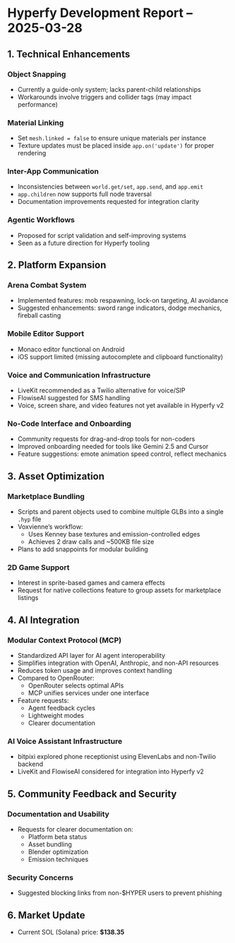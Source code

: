 # Hyperfy Development Report – 2025-03-28

## 1. Technical Enhancements

### Object Snapping
- Currently a guide-only system; lacks parent-child relationships
- Workarounds involve triggers and collider tags (may impact performance)

### Material Linking
- Set `mesh.linked = false` to ensure unique materials per instance
- Texture updates must be placed inside `app.on('update')` for proper rendering

### Inter-App Communication
- Inconsistencies between `world.get/set`, `app.send`, and `app.emit`
- `app.children` now supports full node traversal
- Documentation improvements requested for integration clarity

### Agentic Workflows
- Proposed for script validation and self-improving systems
- Seen as a future direction for Hyperfy tooling

## 2. Platform Expansion

### Arena Combat System
- Implemented features: mob respawning, lock-on targeting, AI avoidance
- Suggested enhancements: sword range indicators, dodge mechanics, fireball casting

### Mobile Editor Support
- Monaco editor functional on Android
- iOS support limited (missing autocomplete and clipboard functionality)

### Voice and Communication Infrastructure
- LiveKit recommended as a Twilio alternative for voice/SIP
- FlowiseAI suggested for SMS handling
- Voice, screen share, and video features not yet available in Hyperfy v2

### No-Code Interface and Onboarding
- Community requests for drag-and-drop tools for non-coders
- Improved onboarding needed for tools like Gemini 2.5 and Cursor
- Feature suggestions: emote animation speed control, reflect mechanics

## 3. Asset Optimization

### Marketplace Bundling
- Scripts and parent objects used to combine multiple GLBs into a single `.hyp` file
- Voxvienne’s workflow:
  - Uses Kenney base textures and emission-controlled edges
  - Achieves 2 draw calls and ~500KB file size
- Plans to add snappoints for modular building

### 2D Game Support
- Interest in sprite-based games and camera effects
- Request for native collections feature to group assets for marketplace listings

## 4. AI Integration

### Modular Context Protocol (MCP)
- Standardized API layer for AI agent interoperability
- Simplifies integration with OpenAI, Anthropic, and non-API resources
- Reduces token usage and improves context handling
- Compared to OpenRouter:
  - OpenRouter selects optimal APIs
  - MCP unifies services under one interface
- Feature requests:
  - Agent feedback cycles
  - Lightweight modes
  - Clearer documentation

### AI Voice Assistant Infrastructure
- bitpixi explored phone receptionist using ElevenLabs and non-Twilio backend
- LiveKit and FlowiseAI considered for integration into Hyperfy v2

## 5. Community Feedback and Security

### Documentation and Usability
- Requests for clearer documentation on:
  - Platform beta status
  - Asset bundling
  - Blender optimization
  - Emission techniques

### Security Concerns
- Suggested blocking links from non-$HYPER users to prevent phishing

## 6. Market Update

- Current SOL (Solana) price: **$138.35**